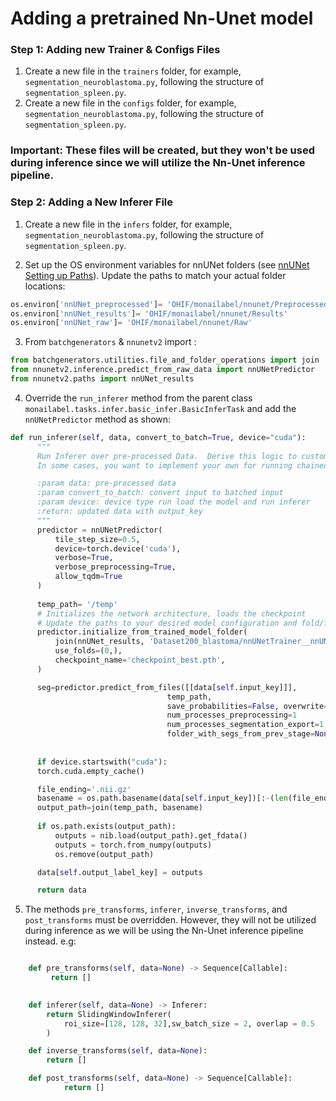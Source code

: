
# Adding a pretrained Nn-Unet model


### Step 1: Adding new Trainer & Configs Files

1. Create a new file in the `trainers` folder, for example, `segmentation_neuroblastoma.py`, following the structure of `segmentation_spleen.py`.
2. Create a new file in the `configs` folder, for example, `segmentation_neuroblastoma.py`, following the structure of `segmentation_spleen.py`.
### Important: These files will be created, but they won't be used during inference since we will utilize the Nn-Unet inference pipeline.


### Step 2: Adding a New Inferer File

1. Create a new file in the `infers` folder, for example, `segmentation_neuroblastoma.py`, following the structure of `segmentation_spleen.py`.

2. Set up the OS environment variables for nnUNet folders (see [nnUNet Setting up Paths](https://github.com/Gitsamshi/nnUNet-1/blob/master/documentation/setting_up_paths.md)). Update the paths to match your actual folder locations:
 ```python
os.environ['nnUNet_preprocessed']= 'OHIF/monailabel/nnunet/Preprocessed'
os.environ['nnUNet_results']= 'OHIF/monailabel/nnunet/Results'
os.environ['nnUNet_raw']= 'OHIF/monailabel/nnunet/Raw'
```

3. From `batchgenerators` & `nnunetv2` import :
 ```python
from batchgenerators.utilities.file_and_folder_operations import join
from nnunetv2.inference.predict_from_raw_data import nnUNetPredictor
from nnunetv2.paths import nnUNet_results
```
4. Override the `run_inferer` method from the parent class `monailabel.tasks.infer.basic_infer.BasicInferTask` and add the `nnUNetPredictor` method as shown: 

  ```python
  def run_inferer(self, data, convert_to_batch=True, device="cuda"):
        """
        Run Inferer over pre-processed Data.  Derive this logic to customize the normal behavior.
        In some cases, you want to implement your own for running chained inferers over pre-processed data

        :param data: pre-processed data
        :param convert_to_batch: convert input to batched input
        :param device: device type run load the model and run inferer
        :return: updated data with output_key 
        """
        predictor = nnUNetPredictor(
            tile_step_size=0.5,
            device=torch.device('cuda'),
            verbose=True,
            verbose_preprocessing=True,
            allow_tqdm=True
        )
        
        temp_path= '/temp'
        # Initializes the network architecture, loads the checkpoint
        # Update the paths to your desired model configuration and fold/folds number.
        predictor.initialize_from_trained_model_folder(
            join(nnUNet_results, 'Dataset200_blastoma/nnUNetTrainer__nnUNetPlans__3d_fullres'),
            use_folds=(0,),
            checkpoint_name='checkpoint_best.pth',
        )

        seg=predictor.predict_from_files([[data[self.input_key]]],
                                     temp_path,    
                                     save_probabilities=False, overwrite=True,
                                     num_processes_preprocessing=1
                                     num_processes_segmentation_export=1,
                                     folder_with_segs_from_prev_stage=None, num_parts=1, part_id=0)
        
        
        if device.startswith("cuda"):
        torch.cuda.empty_cache()

        file_ending='.nii.gz' 
        basename = os.path.basename(data[self.input_key])[:-(len(file_ending) + 5)] + file_ending
        output_path=join(temp_path, basename)
        
        if os.path.exists(output_path):
            outputs = nib.load(output_path).get_fdata()
            outputs = torch.from_numpy(outputs)
            os.remove(output_path)
 
        data[self.output_label_key] = outputs

        return data
  ```

  5. The methods `pre_transforms`, `inferer`, `inverse_transforms`, and `post_transforms` must be overridden. However, they will not be utilized during inference as we will be using the Nn-Unet inference pipeline instead.
e.g: 
```python

    def pre_transforms(self, data=None) -> Sequence[Callable]:
         return []

    
    def inferer(self, data=None) -> Inferer:
        return SlidingWindowInferer(
            roi_size=[128, 128, 32],sw_batch_size = 2, overlap = 0.5
        )

    def inverse_transforms(self, data=None):
        return []

    def post_transforms(self, data=None) -> Sequence[Callable]:
            return []
```


